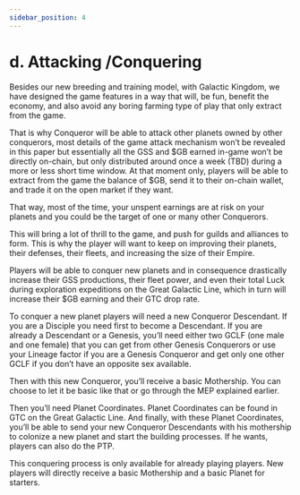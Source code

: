 ```yaml
---
sidebar_position: 4
---
```


# d. Attacking /Conquering

Besides our new breeding and training model, with Galactic Kingdom, we have designed the game features in a way that will, be fun, benefit the economy, and also avoid any boring farming type of play that only extract from the game.

That is why Conqueror will be able to attack other planets owned by other conquerors, most details of the game attack mechanism won’t be revealed in this paper but essentially all the GSS and $GB earned in-game won’t be directly on-chain, but only distributed around once a week (TBD) during a more or less short time window. At that moment only, players will be able to extract from the game the balance of $GB, send it to their on-chain wallet, and trade it on the open market if they want. 

That way, most of the time, your unspent earnings are at risk on your planets and you could be the target of one or many other Conquerors.

This will bring a lot of thrill to the game, and push for guilds and alliances to form. This is why the player will want to keep on improving their planets, their defenses, their fleets, and increasing the size of their Empire.

Players will be able to conquer new planets and in consequence drastically increase their GSS productions, their fleet power, and even their total Luck during exploration expeditions on the Great Galactic Line, which in turn will increase their $GB earning and their GTC drop rate.

To conquer a new planet players will need a new Conqueror Descendant. If you are a Disciple you need first to become a Descendant. If you are already a Descendant or a Genesis, you’ll need either two GCLF (one male and one female) that you can get from other Genesis Conquerors or use your Lineage factor if you are a Genesis Conqueror and get only one other GCLF if you don’t have an opposite sex available.

Then with this new Conqueror, you’ll receive a basic Mothership. You can choose to let it be basic like that or go through the MEP explained earlier.

Then you’ll need Planet Coordinates. Planet Coordinates can be found in GTC on the Great Galactic Line.
And finally, with these Planet Coordinates, you’ll be able to send your new Conqueror Descendants with his mothership to colonize a new planet and start the building processes. If he wants, players can also do the PTP.

This conquering process is only available for already playing players. New players will directly receive a basic Mothership and a basic Planet for starters.